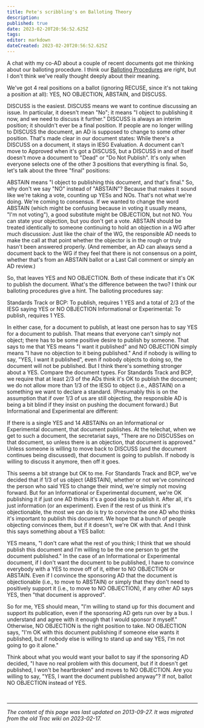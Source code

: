 ```yaml
---
title: Pete's scribbling's on Balloting Theory
description: 
published: true
date: 2023-02-20T20:56:52.625Z
tags: 
editor: markdown
dateCreated: 2023-02-20T20:56:52.625Z
---
```


 A chat with my co-AD about a couple of recent documents got me thinking about our balloting procedure. I think our [Balloting Procedures](http://www.ietf.org/iesg/voting-procedures.html) are right, but I don't think we've really thought deeply about their meaning.

We've got 4 real positions on a ballot (ignoring RECUSE, since it's not taking a position at all): YES, NO OBJECTION, ABSTAIN, and DISCUSS.

DISCUSS is the easiest. DISCUSS means we want to continue discussing an issue. In particular, it doesn't mean "No"; it means "I object to publishing it now, and we need to discuss it further." DISCUSS is always an interim position; it shouldn't ever be a final position. If people are no longer willing to DISCUSS the document, an AD is supposed to change to some other position. That's made clear in our document states: While there's a DISCUSS on a document, it stays in IESG Evaluation. A document can't move to Approved when it's got a DISCUSS, but a DISCUSS in and of itself doesn't move a document to "Dead" or "Do Not Publish". It's only when everyone selects one of the other 3 positions that everything is final. So, let's talk about the three "final" positions:

ABSTAIN means "I object to publishing this document, and that's final." So, why don't we say "NO" instead of "ABSTAIN"? Because that makes it sound like we're taking a vote, counting up YESs and NOs. That's not what we're doing. We're coming to consensus. If we wanted to change the word ABSTAIN (which might be confusing because in voting it usually means, "I'm not voting"), a good substitute might be OBJECTION, but not NO. You can state your objection, but you don't get a vote. ABSTAIN should be treated identically to someone continuing to hold an objection in a WG after much discussion: Just like the chair of the WG, the responsible AD needs to make the call at that point whether the objector is in the rough or truly hasn't been answered properly. (And remember, an AD can always send a document back to the WG if they feel that there is not consensus on a point, whether that's from an ABSTAIN ballot or a Last Call comment or simply an AD review.)

So, that leaves YES and NO OBJECTION. Both of these indicate that it's OK to publish the document. What's the difference between the two? I think our balloting procedures give a hint. The balloting procedures say:

Standards Track or BCP: To publish, requires 1 YES and a total of 2/3 of the IESG saying YES or NO OBJECTION Informational or Experimental: To publish, requires 1 YES.

In either case, for a document to publish, at least one person has to say YES for a document to publish. That means that everyone can't simply not object; there has to be some positive desire to publish by someone. That says to me that YES means "I want it published" and NO OBJECTION simply means "I have no objection to it being published." And if nobody is willing to say, "YES, I want it published", even if nobody objects to doing so, the document will not be published. But I think there's something stronger about a YES. Compare the document types. For Standards Track and BCP, we require that at least 2/3 of the ADs think it's OK to publish the document; we do not allow more than 1/3 of the IESG to object (i.e., ABSTAIN) on a something we want to declare a standard. (Presumably this is on the assumption that if over 1/3 of us are still objecting, the responsible AD is being a bit blind if they insist on pushing the document forward.) But Informational and Experimental are different:

If there is a single YES and 14 ABSTAINs on an Informational or Experimental document, that document publishes. At the telechat, when we get to such a document, the secretariat says, "There are no DISCUSSes on that document, so unless there is an objection, that document is approved." Unless someone is willing to move back to DISCUSS (and the document continues being discussed), that document is going to publish. If nobody is willing to discuss it anymore, then off it goes.

This seems a bit strange but OK to me. For Standards Track and BCP, we've decided that if 1/3 of us object (ABSTAIN), whether or not we've convinced the person who said YES to change their mind, we're simply not moving forward. But for an Informational or Experimental document, we're OK publishing it if just one AD thinks it's a good idea to publish it. After all, it's just information (or an experiment). Even if the rest of us think it's objectionable, the most we can do is try to convince the one AD who thinks it's important to publish this document. We hope that a bunch of people objecting convinces them, but if it doesn't, we're OK with that. And I think this says something about a YES ballot:

YES means, "I don't care what the rest of you think; I think that we should publish this document and I'm willing to be the one person to get the document published." In the case of an Informational or Experimental document, if I don't want the document to be published, I have to convince everybody with a YES to move off of it, either to NO OBJECTION or ABSTAIN. Even if I convince the sponsoring AD that the document is objectionable (i.e., to move to ABSTAIN) or simply that they don't need to positively support it (i.e., to move to NO OBJECTION), if any other AD says YES, then "that document is approved".

So for me, YES should mean, "I'm willing to stand up for this document and support its publication, even if the sponsoring AD gets run over by a bus. I understand and agree with it enough that I would sponsor it myself." Otherwise, NO OBJECTION is the right position to take. NO OBJECTION says, "I'm OK with this document publishing if someone else wants it published, but if nobody else is willing to stand up and say YES, I'm not going to go it alone."

Think about what you would want your ballot to say if the sponsoring AD decided, "I have no real problem with this document, but if it doesn't get published, I won't be heartbroken" and moves to NO OBJECTION. Are you willing to say, "YES, I want the document published anyway"? If not, ballot NO OBJECTION instead of YES. 

&nbsp;
&nbsp;
&nbsp;

---

*The content of this page was last updated on 2013-09-27. It was migrated from the old Trac wiki on 2023-02-17.*